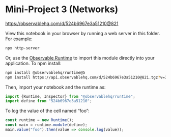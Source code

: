# Mini-Project 3 (Networks)

https://observablehq.com/d/524b6967e3a51210@821

View this notebook in your browser by running a web server in this folder. For
example:

~~~sh
npx http-server
~~~

Or, use the [Observable Runtime](https://github.com/observablehq/runtime) to
import this module directly into your application. To npm install:

~~~sh
npm install @observablehq/runtime@5
npm install https://api.observablehq.com/d/524b6967e3a51210@821.tgz?v=3
~~~

Then, import your notebook and the runtime as:

~~~js
import {Runtime, Inspector} from "@observablehq/runtime";
import define from "524b6967e3a51210";
~~~

To log the value of the cell named “foo”:

~~~js
const runtime = new Runtime();
const main = runtime.module(define);
main.value("foo").then(value => console.log(value));
~~~
